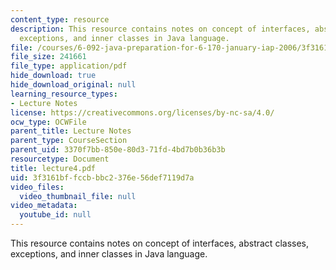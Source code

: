 ```yaml
---
content_type: resource
description: This resource contains notes on concept of interfaces, abstract classes,
  exceptions, and inner classes in Java language.
file: /courses/6-092-java-preparation-for-6-170-january-iap-2006/3f3161bffccbbbc2376e56def7119d7a_lecture4.pdf
file_size: 241661
file_type: application/pdf
hide_download: true
hide_download_original: null
learning_resource_types:
- Lecture Notes
license: https://creativecommons.org/licenses/by-nc-sa/4.0/
ocw_type: OCWFile
parent_title: Lecture Notes
parent_type: CourseSection
parent_uid: 3370f7bb-850e-80d3-71fd-4bd7b0b36b3b
resourcetype: Document
title: lecture4.pdf
uid: 3f3161bf-fccb-bbc2-376e-56def7119d7a
video_files:
  video_thumbnail_file: null
video_metadata:
  youtube_id: null
---
```

This resource contains notes on concept of interfaces, abstract classes, exceptions, and inner classes in Java language.
